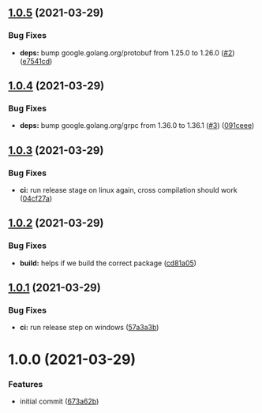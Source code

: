 ## [1.0.5](https://github.com/brad-jones/winsudo/compare/v1.0.4...v1.0.5) (2021-03-29)


### Bug Fixes

* **deps:** bump google.golang.org/protobuf from 1.25.0 to 1.26.0 ([#2](https://github.com/brad-jones/winsudo/issues/2)) ([e7541cd](https://github.com/brad-jones/winsudo/commit/e7541cd3cbb6a79d75fcf15dc28a0dbad5210001))

## [1.0.4](https://github.com/brad-jones/winsudo/compare/v1.0.3...v1.0.4) (2021-03-29)


### Bug Fixes

* **deps:** bump google.golang.org/grpc from 1.36.0 to 1.36.1 ([#3](https://github.com/brad-jones/winsudo/issues/3)) ([091ceee](https://github.com/brad-jones/winsudo/commit/091ceee8e37e64fbfbc7817a519bb16e2307c082))

## [1.0.3](https://github.com/brad-jones/winsudo/compare/v1.0.2...v1.0.3) (2021-03-29)


### Bug Fixes

* **ci:** run release stage on linux again, cross compilation should work ([04cf27a](https://github.com/brad-jones/winsudo/commit/04cf27ac8d515001399326727953242996bf9a5a))

## [1.0.2](https://github.com/brad-jones/winsudo/compare/v1.0.1...v1.0.2) (2021-03-29)


### Bug Fixes

* **build:** helps if we build the correct package ([cd81a05](https://github.com/brad-jones/winsudo/commit/cd81a0559a9cfa4eb734d691e778fdfdd3517a37))

## [1.0.1](https://github.com/brad-jones/winsudo/compare/v1.0.0...v1.0.1) (2021-03-29)


### Bug Fixes

* **ci:** run release step on windows ([57a3a3b](https://github.com/brad-jones/winsudo/commit/57a3a3b36fac35ac3dba21d3b0ffd432e532c7d2))

# 1.0.0 (2021-03-29)


### Features

* initial commit ([673a62b](https://github.com/brad-jones/winsudo/commit/673a62b8a02564afea989335190b3ecddfeab7b6))
